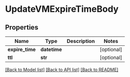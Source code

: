 # UpdateVMExpireTimeBody

## Properties
Name | Type | Description | Notes
------------ | ------------- | ------------- | -------------
**expire_time** | **datetime** |  | [optional] 
**ttl** | **str** |  | [optional] 

[[Back to Model list]](../README.md#documentation-for-models) [[Back to API list]](../README.md#documentation-for-api-endpoints) [[Back to README]](../README.md)


